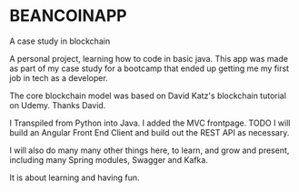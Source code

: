 # BEANCOINAPP 
A case study in blockchain 

A personal project, learning how to code in basic java. This app was made as part of my case study for a bootcamp 
that ended up getting me my first job in tech as a developer. 

The core blockchain model was based on David Katz's blockchain tutorial on Udemy. Thanks David. 

I Transpiled from Python into Java. I added the MVC frontpage. TODO I will build an Angular Front End Client and 
build out the REST API as necessary. 

I will also do many many other things here, to learn, and grow and present, including many Spring modules, Swagger and 
Kafka. 

It is about learning and having fun. 